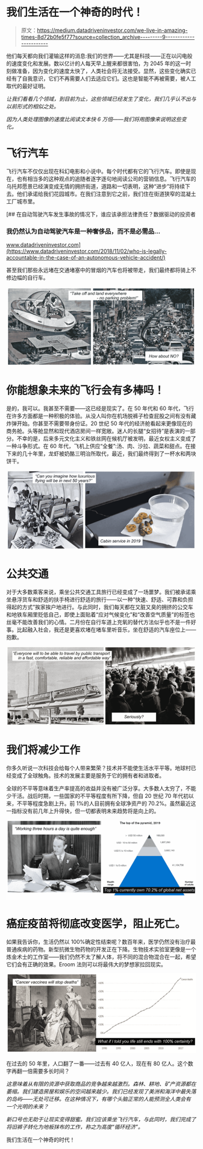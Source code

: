 # 我们生活在一个神奇的时代！

> 原文：<https://medium.datadriveninvestor.com/we-live-in-amazing-times-8d72b0fe5f77?source=collection_archive---------9----------------------->

他们每天都向我们灌输这样的消息:我们的世界——尤其是科技——正在以闪电般的速度变化和发展。数以亿计的人每天早上醒来都很害怕，为 2045 年的这一时刻做准备，因为变化的速度太快了，人类社会将无法接受。显然，这些变化确实已经有了自我意识，它们不再需要人们去适应它们。这也是智能不再被需要，被人工取代的最好证明。

*让我们看看几个领域，到目前为止，这些领域已经发生了变化，我们几乎认不出与以前形式的相似之处。*

*因为人类处理图像的速度比阅读文本快 6 万倍——我们将用图像来说明这些变化。*

# 飞行汽车

飞行汽车不仅仅出现在科幻电影和小说中。每个时代都有它的飞行汽车。即使是现在，也有相当多的这种观点的追随者逐字逐句地阅读公司的营销信息。飞行汽车的乌托邦愿景已经演变成无情的拥挤街道，道路和一切表明，这种“进步”将持续下去。他们承诺给我们花园城市。在我们注意到它之前，我们住在街道狭窄的混凝土工厂城市里。

[](https://www.datadriveninvestor.com/2018/11/02/who-is-legally-accountable-in-the-case-of-an-autonomous-vehicle-accident/) [## 在自动驾驶汽车发生事故的情况下，谁应该承担法律责任？数据驱动的投资者

### 我仍然认为自动驾驶汽车是一种奢侈品，而不是必需品…

www.datadriveninvestor.com](https://www.datadriveninvestor.com/2018/11/02/who-is-legally-accountable-in-the-case-of-an-autonomous-vehicle-accident/) 

甚至我们那些永远堵在交通堵塞中的冒烟的汽车也将被带走，我们最终都将骑上不修边幅的自行车。

![](img/a98ee3edb7d302f35ecd2f7456ad5354.png)

# 你能想象未来的飞行会有多棒吗！

是的，我可以。我甚至不需要——这已经是现实了。在 50 年代和 60 年代，飞行在许多方面都是一种积极的体验。从没人叫你在机场脱裤子检查屁股之间有没有藏炸弹开始。你甚至不需要带身份证。20 世纪 50 年代的经济舱看起来更像现在的商务舱。头等舱显然和现代酒店房间一样宽敞。迷人的长腿“女招待”是表演的一部分。不幸的是，后来多元文化主义和铁丝网在候机厅被发明，最近女权主义变成了一种斗争形式。在 60 年代，飞机上供应“全餐”:汤、肉、沙拉、蔬菜和甜点。在接下来的几十年里，龙虾被奶酪三明治所取代，最近，我们最终得到了一杯水和两块饼干。

![](img/8e6bf6d72e13d917108223a781f102ba.png)

# 公共交通

对于大多数乘客来说，乘坐公共交通工具旅行已经变成了一场噩梦。我们被承诺乘坐悬浮货车和舒适的扶手椅进行舒适的旅行——以一种“快速、舒适、可靠和负担得起的方式”挨家挨户地进行。与此同时，我们每天都在又脏又臭的拥挤的公交车和地铁车厢里贬低自己，即使上面贴着“应对气候变化”和“改善空气质量”的标签也丝毫不能改善我们的心情。二月份在自行车道上充氧的替代方法似乎也不是一件好事。比起融入社会，我还是更喜欢堵在堵车里听音乐，坐在舒适的汽车座位上——抱歉。

![](img/a96d6b37f46fd498ed56f3d064887a2b.png)

# 我们将减少工作

你多久听说一次科技会给每个人带来繁荣？技术并不能使生活水平平等。地球村已经变成了全球触角。技术的发展主要是服务于它的拥有者和进取者。

全球的不平等意味着生产率提高的收益并没有被广泛分享。大多数人太穷了，不能少干活。战后时期，一些国家的不平等程度有所下降，但自 20 世纪 70 年代初以来，不平等程度急剧上升。前 1%的人目前拥有全球净资产的 70.2%。虽然最近这一指标没有前几年上升得快，但一切都表明未来趋势将是向上的。

![](img/5069b541ea8105741c609a7300c09250.png)

# 癌症疫苗将彻底改变医学，阻止死亡。

如果我告诉你，生活仍然以 100%确定性结束呢？数百年来，医学仍然没有治疗最普通疾病的药物。新型抗微生物药物的开发正在下降。生物技术实验室更像是一个炼金术士的工作室——我们仍然不太了解人体，将不同的混合物混合在一起，希望它们会有正确的效果。Eroom 法则可以将最伟大的梦想家拉回现实。

![](img/d43dfb92081c4b95f1636774f1c43c05.png)

在过去的 50 年里，人口翻了一番——过去有 40 亿人，现在有 80 亿人。这个数字再翻一倍需要多长时间？

*这意味着从有限的资源中获取商品的竞争越来越激烈。森林、耕地、矿产资源都在萎缩。我们建造房屋和娱乐的空间越来越少。我们已经发现了美洲和海洋中最失落的岛屿——无处可迁移。在这种情况下，有哪个头脑正常的人能预测全人类会有一个光明的未来？*

*新口号也无助于让现实变得甜蜜。我们应该乘坐飞行汽车，与此同时，我们完成了将旧裤子转化为地板抹布的工作，称之为高度“循环经济”。*

我们生活在一个神奇的时代！